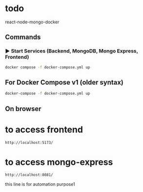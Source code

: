 # todo
react-node-mongo-docker

## Commands

### ▶️ Start Services (Backend, MongoDB, Mongo Express, Frontend)
```bash
docker compose -f docker-compose.yml up
```

## For Docker Compose v1 (older syntax)
```bash
docker-compose -f docker-compose.yml up
```

## On browser
# to access frontend
```bash
http://localhost:5173/
```

# to access mongo-express
```bash
http://localhost:8081/
```

this line is for automation purpose1
